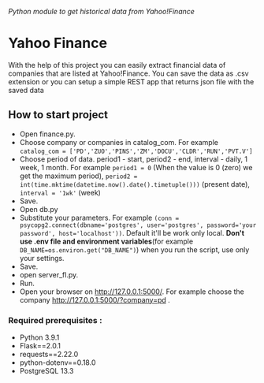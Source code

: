 *Python module to get historical data from Yahoo!Finance*
# Yahoo Finance
With the help of this project you can easily extract financial data of companies that are listed at Yahoo!Finance. 
You can save the data as .csv extension or you can setup a simple REST app that returns json file with the saved data
## How to start project
- Open finance.py.
- Choose company or companies in catalog_com. For example `catalog_com = ['PD','ZUO','PINS','ZM','DOCU','CLDR','RUN','PVT.V']`
- Choose period of data. period1 - start, period2 - end, interval - daily, 1 week, 1 month. For example `period1 = 0` (When the value is 0 (zero) we get the maximum period), `period2 = int(time.mktime(datetime.now().date().timetuple()))` (present date),  `interval = '1wk'` (week)
- Save.
- Open db.py
- Substitute your parameters. For example `(conn = psycopg2.connect(dbname='postgres', user='postgres', password='your password', host='localhost'))`. Default it'll be work only local. **Don't use .env file and environment variables**(for example `DB_NAME=os.environ.get("DB_NAME")`)  when you run the script, use only your settings.
- Save.
- open server_fl.py.
- Run.
- Open your browser on http://127.0.0.1:5000/. For example choose the company http://127.0.0.1:5000/?company=pd .
### Required prerequisites :
- Python 3.9.1
- Flask==2.0.1
- requests==2.22.0
- python-dotenv==0.18.0
- PostgreSQL 13.3
